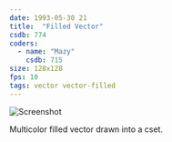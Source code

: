 ```yaml
---
date: 1993-05-30 21
title:  "Filled Vector"
csdb: 774
coders:
  - name: "Mazy"
    csdb: 715
size: 128x128
fps: 10
tags: vector vector-filled
---
```

![Screenshot](/c64wrd/noice/imse-vimse-get/filled-vector.png)

Multicolor filled vector drawn into a cset.

<!--more-->
